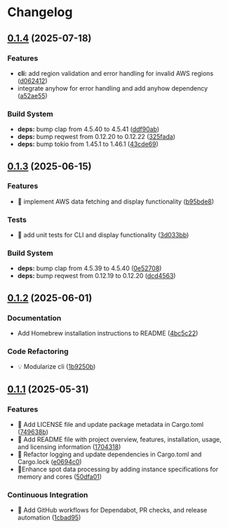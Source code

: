 # Changelog

## [0.1.4](https://github.com/kohbis/spotter/compare/v0.1.3...v0.1.4) (2025-07-18)


### Features

* **cli:** add region validation and error handling for invalid AWS regions ([d062412](https://github.com/kohbis/spotter/commit/d062412593f6c1fe1e7301a0ef9f80379c9bc914))
* integrate anyhow for error handling and add anyhow dependency ([a52ae55](https://github.com/kohbis/spotter/commit/a52ae55b20b17ce8a09491f104ab30f3c2495aee))


### Build System

* **deps:** bump clap from 4.5.40 to 4.5.41 ([ddf90ab](https://github.com/kohbis/spotter/commit/ddf90ab1a55192c844630bb0a8aa4945b80899cc))
* **deps:** bump reqwest from 0.12.20 to 0.12.22 ([325fada](https://github.com/kohbis/spotter/commit/325fadafbd3a70f8e83395fb214d95cb208dc9f7))
* **deps:** bump tokio from 1.45.1 to 1.46.1 ([43cde69](https://github.com/kohbis/spotter/commit/43cde69bd6e6d9cca8926722152192facf64fdbe))

## [0.1.3](https://github.com/kohbis/spotter/compare/v0.1.2...v0.1.3) (2025-06-15)


### Features

* 🎸 implement AWS data fetching and display functionality ([b95bde8](https://github.com/kohbis/spotter/commit/b95bde819217b8dc57b21d45f4455d9b7e6740aa))


### Tests

* 🧪 add unit tests for CLI and display functionality ([3d033bb](https://github.com/kohbis/spotter/commit/3d033bba43e2274edd764a4b70851886056593fd))


### Build System

* **deps:** bump clap from 4.5.39 to 4.5.40 ([0e52708](https://github.com/kohbis/spotter/commit/0e5270805e208d9cee20823d047d81142d6bd301))
* **deps:** bump reqwest from 0.12.19 to 0.12.20 ([dcd4563](https://github.com/kohbis/spotter/commit/dcd456323d6311e22d40b16f77ef7343efde36ab))

## [0.1.2](https://github.com/kohbis/spotter/compare/v0.1.1...v0.1.2) (2025-06-01)


### Documentation

* Add Homebrew installation instructions to README ([4bc5c22](https://github.com/kohbis/spotter/commit/4bc5c2211cb6d4d4896bc3fa6c75410aec9894d8))


### Code Refactoring

* 💡 Modularize cli ([1b9250b](https://github.com/kohbis/spotter/commit/1b9250bc12871d7af550dd11d7269e0bac74dee9))

## [0.1.1](https://github.com/kohbis/spotter/compare/v0.1.0...v0.1.1) (2025-05-31)


### Features

* 🎸 Add LICENSE file and update package metadata in Cargo.toml ([749638b](https://github.com/kohbis/spotter/commit/749638b2aad0d585ec82484053ae756660c23665))
* 🎸 Add README file with project overview, features, installation, usage, and licensing information ([1704318](https://github.com/kohbis/spotter/commit/170431886d4b8fb6abe3bb446a8e38dceaa4569b))
* 🎸 Refactor logging and update dependencies in Cargo.toml and Cargo.lock ([e0694c0](https://github.com/kohbis/spotter/commit/e0694c00b5ad8f5417e943e49ca39b7a0a3004de))
* 🎸Enhance spot data processing by adding instance specifications for memory and cores ([50dfa01](https://github.com/kohbis/spotter/commit/50dfa0154729f6a1ccf76c16353329abd224e373))


### Continuous Integration

* 🎡 Add GitHub workflows for Dependabot, PR checks, and release automation ([1cbad95](https://github.com/kohbis/spotter/commit/1cbad95414c23a5fc65b4bc2fb96a9d01f7e279e))
